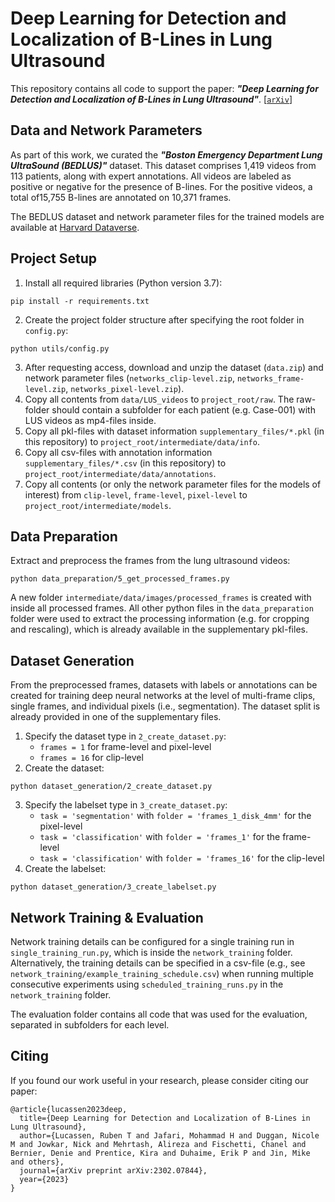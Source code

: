 # Deep Learning for Detection and Localization of B-Lines in Lung Ultrasound
This repository contains all code to support the paper: ***"Deep Learning for Detection and Localization of B-Lines in Lung Ultrasound"***. 
[[`arXiv`](https://arxiv.org/abs/2302.07844)]

## Data and Network Parameters
As part of this work, we curated the ***"Boston Emergency Department Lung UltraSound (BEDLUS)"*** dataset.
This dataset comprises 1,419 videos from 113 patients, along with expert annotations.
All videos are labeled as positive or negative for the presence of B-lines. For the positive videos, a total of15,755 B-lines are annotated on 10,371 frames.

The BEDLUS dataset and network parameter files for the trained models are available at [Harvard Dataverse](https://doi.org/10.7910/DVN/GLCZRB).

## Project Setup
1. Install all required libraries (Python version 3.7): 
```
pip install -r requirements.txt
```
2. Create the project folder structure after specifying the root folder in `config.py`: 
```
python utils/config.py
```
3. After requesting access, download and unzip the dataset (`data.zip`) and network parameter files (`networks_clip-level.zip`, `networks_frame-level.zip`, `networks_pixel-level.zip`).
3. Copy all contents from `data/LUS_videos` to `project_root/raw`.
The raw-folder should contain a subfolder for each patient (e.g. Case-001) with LUS videos as mp4-files inside.
4. Copy all pkl-files with dataset information `supplementary_files/*.pkl` (in this repository) to `project_root/intermediate/data/info`.
5. Copy all csv-files with annotation information `supplementary_files/*.csv` (in this repository) to `project_root/intermediate/data/annotations`.
6. Copy all contents (or only the network parameter files for the models of interest) from `clip-level`, `frame-level`, `pixel-level` to `project_root/intermediate/models`.

## Data Preparation
Extract and preprocess the frames from the lung ultrasound videos:
```
python data_preparation/5_get_processed_frames.py
```
A new folder `intermediate/data/images/processed_frames` is created with inside all processed frames.
All other python files in the `data_preparation` folder were used to extract the processing information (e.g. for cropping and rescaling),
which is already available in the supplementary pkl-files.

## Dataset Generation
From the preprocessed frames, datasets with labels or annotations can be created for training deep neural networks at the level of multi-frame clips, single frames, and individual pixels (i.e., segmentation). 
The dataset split is already provided in one of the supplementary files.
1. Specify the dataset type in `2_create_dataset.py`: 
    - `frames = 1` for frame-level and pixel-level
    - `frames = 16` for clip-level
2. Create the dataset:
```
python dataset_generation/2_create_dataset.py
```
3. Specify the labelset type in `3_create_dataset.py`:
    - `task = 'segmentation'` with `folder = 'frames_1_disk_4mm'` for the pixel-level
    - `task = 'classification'` with `folder = 'frames_1'` for the frame-level
    - `task = 'classification'` with `folder = 'frames_16'` for the clip-level
4. Create the labelset:
```
python dataset_generation/3_create_labelset.py
```

## Network Training & Evaluation
Network training details can be configured for a single training run in `single_training_run.py`, which is inside the `network_training` folder. Alternatively, the training details can be specified in a csv-file (e.g., see `network_training/example_training_schedule.csv`) when running multiple consecutive experiments using `scheduled_training_runs.py` in the `network_training` folder.

The evaluation folder contains all code that was used for the evaluation, separated in subfolders for each level.

## Citing
If you found our work useful in your research, please consider citing our paper:
```
@article{lucassen2023deep,
  title={Deep Learning for Detection and Localization of B-Lines in Lung Ultrasound},
  author={Lucassen, Ruben T and Jafari, Mohammad H and Duggan, Nicole M and Jowkar, Nick and Mehrtash, Alireza and Fischetti, Chanel and Bernier, Denie and Prentice, Kira and Duhaime, Erik P and Jin, Mike and others},
  journal={arXiv preprint arXiv:2302.07844},
  year={2023}
}
```
